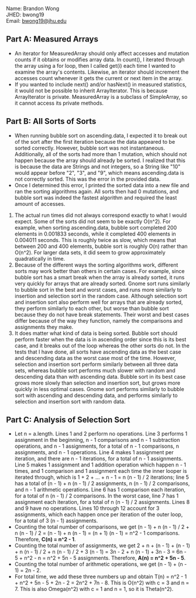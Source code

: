 Name: Brandon Wong  
JHED: bwong19  
Email: bwong19@jhu.edu  

## Part A: Measured Arrays

* An iterator for MeasuredArray should only affect accesses and mutation counts if it obtains or modifies array data. In count(), I iterated through the array using a for loop, then I called get(i) each time I wanted to examine the array's contents. Likewise, an iterator should increment the accesses count whenever it gets the current or next item in the array.
* If you wanted to include next() and/or hasNext() in measured statistics, it would not be possible to inherit ArrayIterator. This is because ArrayIterator is private. MeasuredArray is a subclass of SimpleArray, so it cannot access its private methods.


## Part B: All Sorts of Sorts

* When running bubble sort on ascending.data, I expected it to break out of the sort after the first iteration because the data appeared to be sorted correctly. However, bubble sort was not instantaneous. Additionally, all of the sorts had more than 1 mutation, which should not happen because the array should already be sorted. I realized that this is because the data are Strings and not integers, so a String like "10" would appear before "2", "3", and "9", which means ascending.data is not correctly sorted. This was the error in the provided data.
* Once I determined this error, I printed the sorted data into a new file and ran the sorting algorithms again. All sorts then had 0 mutations, and bubble sort was indeed the fastest algorithm and required the least amount of accesses.

1. The actual run times did not always correspond exactly to what I would expect. Some of the sorts did not seem to be exactly O(n^2). For example, when sorting ascending.data, bubble sort completed 200 elements in 0.001833 seconds, while it completed 400 elements in 0.004011 seconds. This is roughly twice as slow, which means that between 200 and 400 elements, bubble sort is roughly O(n) rather than O(n^2). For larger data sets, it did seem to grow approximately quadratically in time.
2. Because of the different ways the sorting algorithms work, different sorts may work better than others in certain cases. For example, since bubble sort has a smart break when the array is already sorted, it runs very quickly for arrays that are already sorted. Gnome sort runs similarly to bubble sort in the best and worst cases, and runs more similarly to insertion and selection sort in the random case. Although selection sort and insertion sort also perform well for arrays that are already sorted, they perform similarly to each other, but worse than bubble sort because they do not have break statements. Their worst and best cases differ because of the way they function, namely the comparisons and assignments they make.
3. It does matter what kind of data is being sorted. Bubble sort should perform faster when the data is in ascending order since this is its best case, and it breaks out of the loop whereas the other sorts do not. In the tests that I have done, all sorts have ascending data as the best case and descending data as the worst case most of the time. However, selection and insertion sort perform similarly between all three data sets, whereas bubble sort performs much slower with random and descending data than with ascending data. Bubble sort in its best case grows more slowly than selection and insertion sort, but grows more quickly in less optimal cases. Gnome sort performs similarly to bubble sort with ascending and descending data, and performs similarly to selection and insertion sort with random data.


## Part C: Analysis of Selection Sort

* Let n = a.length. Lines 1 and 2 perform no operations. Line 3 performs 1 assignment in the beginning, n - 1 comparisons and n - 1 subtraction operations, and n - 1 assignments, for a total of n - 1 comparisons, n assignments, and n - 1 operations. Line 4 makes 1 assignment per iteration, and there are n - 1 iterations, for a total of n - 1 assignments. Line 5 makes 1 assignment and 1 addition operation which happen n - 1 times, and 1 comparison and 1 assignment each time the inner looper is iterated through, which is 1 + 2 + ... + n - 1 = n (n - 1) / 2 iterations; line 5 has a total of (n - 1) + n (n - 1) / 2 assignments, n (n - 1) / 2 comparisons, and n - 1 arithmetic operations. Line 6 has 1 comparison each iteration, for a total of n (n - 1) / 2 comparisons. In the worst case, line 7 has 1 assignment each iteration, for a total of n (n - 1) / 2 assignments. Lines 8 and 9 have no operations. Lines 10 through 12 account for 3 assignments, which each happen once per iteration of the outer loop, for a total of 3 (n - 1) assignments.
* Counting the total number of comparisons, we get (n - 1) + n (n - 1) / 2 + n (n - 1) / 2 = (n - 1) + n (n - 1) = (n + 1) (n - 1) = n^2 - 1 comparisons. Therefore, **C(n) = n^2 - 1**.
* Counting the total number of assignments, we get 2 + n + (n - 1) + (n - 1) + n (n - 1) / 2 + n (n - 1) / 2 + 3 (n - 1) = 3n - 2 + n (n - 1) + 3n - 3 = 6n - 5 + n^2 - n = n^2 + 5n - 5 assignments. Therefore, **A(n) = n^2 + 5n - 5**.
* Counting the total number of arithmetic operations, we get (n - 1) + (n - 1) = 2n - 2.
* For total time, we add these three numbers up and obtain T(n) = n^2 - 1 + n^2 + 5n - 5 + 2n - 2 = 2n^2 + 7n - 8. This is O(n^2) with c = 3 and n = 7. This is also Omega(n^2) with c = 1 and n = 1, so it is Theta(n^2).
